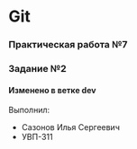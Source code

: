 # Git
### Практическая работа №7
### Задание №2
#### Изменено в ветке dev

Выполнил:
* Сазонов Илья Сергеевич
* УВП-311
